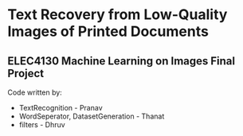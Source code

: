 # Text Recovery from Low-Quality Images of Printed Documents
## ELEC4130 Machine Learning on Images Final Project

Code written by:
* TextRecognition - Pranav
* WordSeperator, DatasetGeneration - Thanat
* filters - Dhruv


